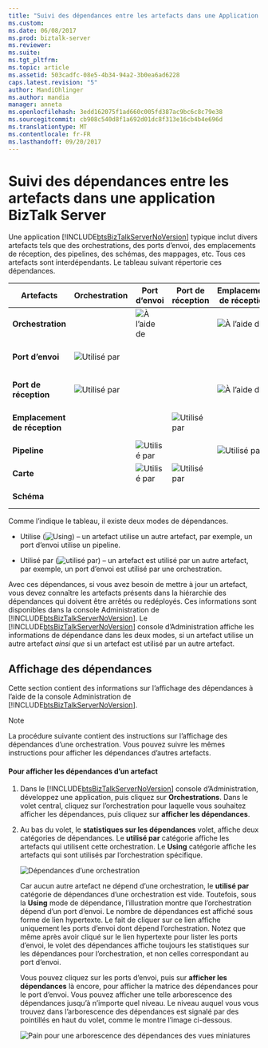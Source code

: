 ```yaml
---
title: "Suivi des dépendances entre les artefacts dans une Application BizTalk Server | Documents Microsoft"
ms.custom: 
ms.date: 06/08/2017
ms.prod: biztalk-server
ms.reviewer: 
ms.suite: 
ms.tgt_pltfrm: 
ms.topic: article
ms.assetid: 503cadfc-08e5-4b34-94a2-3b0ea6ad6228
caps.latest.revision: "5"
author: MandiOhlinger
ms.author: mandia
manager: anneta
ms.openlocfilehash: 3edd162075f1ad660c005fd387ac9bc6c8c79e38
ms.sourcegitcommit: cb908c540d8f1a692d01dc8f313e16cb4b4e696d
ms.translationtype: MT
ms.contentlocale: fr-FR
ms.lasthandoff: 09/20/2017
---
```

# <a name="tracking-dependencies-between-artifacts-in-a-biztalk-server-application"></a>Suivi des dépendances entre les artefacts dans une application BizTalk Server
Une application [!INCLUDE[btsBizTalkServerNoVersion](../includes/btsbiztalkservernoversion-md.md)] typique inclut divers artefacts tels que des orchestrations, des ports d’envoi, des emplacements de réception, des pipelines, des schémas, des mappages, etc. Tous ces artefacts sont interdépendants. Le tableau suivant répertorie ces dépendances.  
  
|Artefacts|Orchestration|Port d’envoi|Port de réception|Emplacement de réception|Pipeline|Cartes|Schémas|  
|---------------|-------------------|---------------|------------------|----------------------|--------------|----------|-------------|  
|**Orchestration**||![À l’aide de](../core/media/dependency-using-icon.png "Dependency_Using_Icon")||![À l’aide de](../core/media/dependency-using-icon.png "Dependency_Using_Icon")||||  
|**Port d’envoi**|![Utilisé par](../core/media/dependency-usedby-icon.png "Dependency_UsedBy_Icon")||||![À l’aide de](../core/media/dependency-using-icon.png "Dependency_Using_Icon")|![À l’aide de](../core/media/dependency-using-icon.png "Dependency_Using_Icon")||  
|**Port de réception**|![Utilisé par](../core/media/dependency-usedby-icon.png "Dependency_UsedBy_Icon")|||![À l’aide de](../core/media/dependency-using-icon.png "Dependency_Using_Icon")||![À l’aide de](../core/media/dependency-using-icon.png "Dependency_Using_Icon")||  
|**Emplacement de réception**|||![Utilisé par](../core/media/dependency-usedby-icon.png "Dependency_UsedBy_Icon")||![À l’aide de](../core/media/dependency-using-icon.png "Dependency_Using_Icon")|||  
|**Pipeline**||![Utilisé par](../core/media/dependency-usedby-icon.png "Dependency_UsedBy_Icon")||![Utilisé par](../core/media/dependency-usedby-icon.png "Dependency_UsedBy_Icon")||||  
|**Carte**||![Utilisé par](../core/media/dependency-usedby-icon.png "Dependency_UsedBy_Icon")|![Utilisé par](../core/media/dependency-usedby-icon.png "Dependency_UsedBy_Icon")||||![À l’aide de](../core/media/dependency-using-icon.png "Dependency_Using_Icon")|  
|**Schéma**||||||![Utilisé par](../core/media/dependency-usedby-icon.png "Dependency_UsedBy_Icon")||  
  
 Comme l’indique le tableau, il existe deux modes de dépendances.  
  
-   Utilise (![Using](../core/media/dependency-using-icon.png "Dependency_Using_Icon")) – un artefact utilise un autre artefact, par exemple, un port d’envoi utilise un pipeline.  
  
-   Utilisé par (![utilisé par](../core/media/dependency-usedby-icon.png "Dependency_UsedBy_Icon")) – un artefact est utilisé par un autre artefact, par exemple, un port d’envoi est utilisé par une orchestration.  
  
 Avec ces dépendances, si vous avez besoin de mettre à jour un artefact, vous devez connaître les artefacts présents dans la hiérarchie des dépendances qui doivent être arrêtés ou redéployés. Ces informations sont disponibles dans la console Administration de [!INCLUDE[btsBizTalkServerNoVersion](../includes/btsbiztalkservernoversion-md.md)]. Le [!INCLUDE[btsBizTalkServerNoVersion](../includes/btsbiztalkservernoversion-md.md)] console d’Administration affiche les informations de dépendance dans les deux modes, si un artefact utilise un autre artefact *ainsi que* si un artefact est utilisé par un autre artefact.  
  
## <a name="viewing-dependencies"></a>Affichage des dépendances  
 Cette section contient des informations sur l’affichage des dépendances à l’aide de la console Administration de [!INCLUDE[btsBizTalkServerNoVersion](../includes/btsbiztalkservernoversion-md.md)].  
  
> [!NOTE]
>  La procédure suivante contient des instructions sur l’affichage des dépendances d’une orchestration. Vous pouvez suivre les mêmes instructions pour afficher les dépendances d’autres artefacts.  
  
#### <a name="to-view-dependencies-for-an-artifact"></a>Pour afficher les dépendances d’un artefact  
  
1.  Dans le [!INCLUDE[btsBizTalkServerNoVersion](../includes/btsbiztalkservernoversion-md.md)] console d’Administration, développez une application, puis cliquez sur **Orchestrations**. Dans le volet central, cliquez sur l’orchestration pour laquelle vous souhaitez afficher les dépendances, puis cliquez sur **afficher les dépendances**.  
  
2.  Au bas du volet, le **statistiques sur les dépendances** volet, affiche deux catégories de dépendances. Le **utilisé par** catégorie affiche les artefacts qui utilisent cette orchestration. Le **Using** catégorie affiche les artefacts qui sont utilisés par l’orchestration spécifique.  
  
     ![Dépendances d’une orchestration](../core/media/dependency-orchestration.jpg "Dependency_Orchestration")  
  
     Car aucun autre artefact ne dépend d’une orchestration, le **utilisé par** catégorie de dépendances d’une orchestration est vide. Toutefois, sous la **Using** mode de dépendance, l’illustration montre que l’orchestration dépend d’un port d’envoi. Le nombre de dépendances est affiché sous forme de lien hypertexte. Le fait de cliquer sur ce lien affiche uniquement les ports d’envoi dont dépend l’orchestration. Notez que même après avoir cliqué sur le lien hypertexte pour lister les ports d’envoi, le volet des dépendances affiche toujours les statistiques sur les dépendances pour l’orchestration, et non celles correspondant au port d’envoi.  
  
     Vous pouvez cliquez sur les ports d’envoi, puis sur **afficher les dépendances** là encore, pour afficher la matrice des dépendances pour le port d’envoi. Vous pouvez afficher une telle arborescence des dépendances jusqu’à n’importe quel niveau. Le niveau auquel vous vous trouvez dans l’arborescence des dépendances est signalé par des pointillés en haut du volet, comme le montre l’image ci-dessous.  
  
     ![Pain pour une arborescence des dépendances des vues miniatures](../core/media/dependency-breadcrumbs.jpg "Dependency_BreadCrumbs")